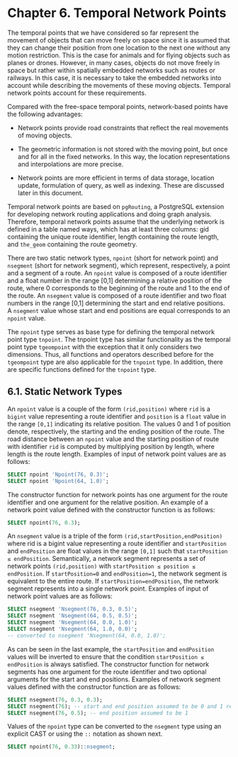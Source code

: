 # Chapter 6. Temporal Network Points

The temporal points that we have considered so far represent the movement of objects that can move freely on space since it is assumed that they can change their position from one location to the next one without any motion restriction. This is the case for animals and for flying objects such as planes or drones. However, in many cases, objects do not move freely in space but rather within spatially embedded networks such as routes or railways. In this case, it is necessary to take the embedded networks into account while describing the movements of these moving objects. Temporal network points account for these requirements.


Compared with the free-space temporal points, network-based points have the following advantages:

- Network points provide road constraints that reflect the real movements of moving objects.

- The geometric information is not stored with the moving point, but once and for all in the fixed networks. In this way, the location representations and interpolations are more precise.

- Network points are more efficient in terms of data storage, location update, formulation of query, as well as indexing. These are discussed later in this document.

Temporal network points are based on `pgRouting`, a PostgreSQL extension for developing network routing applications and doing graph analysis. Therefore, temporal network points assume that the underlying network is defined in a table named ways, which has at least three columns: gid containing the unique route identifier, length containing the route length, and `the_geom` containing the route geometry.

There are two static network types, `npoint` (short for network point) and `nsegment` (short for network segment), which represent, respectively, a point and a segment of a route. An `npoint` value is composed of a route identifier and a float number in the range [0,1] determining a relative position of the route, where 0 corresponds to the beginning of the route and 1 to the end of the route. An `nsegment` value is composed of a route identifier and two float numbers in the range [0,1] determining the start and end relative positions. A `nsegment` value whose start and end positions are equal corresponds to an `npoint` value.

The `npoint` type serves as base type for defining the temporal network point type `tnpoint`. The tnpoint type has similar functionality as the temporal point type `tgeompoint` with the exception that it only considers two dimensions. Thus, all functions and operators described before for the `tgeompoint` type are also applicable for the `tnpoint` type. In addition, there are specific functions defined for the `tnpoint` type.

## 6.1. Static Network Types


An `npoint` value is a couple of the form `(rid,position)` where `rid` is a `bigint` value representing a route identifier and `position` is a `float` value in the range `[0,1]` indicating its relative position. The values 0 and 1 of position denote, respectively, the starting and the ending position of the route. The road distance between an `npoint` value and the starting position of route with identifier `rid` is computed by multiplying position by length, where length is the route length. Examples of input of network point values are as follows:

```sql
SELECT npoint 'Npoint(76, 0.3)';
SELECT npoint 'Npoint(64, 1.0)';
```

The constructor function for network points has one argument for the route identifier and one argument for the relative position. An example of a network point value defined with the constructor function is as follows:

```sql
SELECT npoint(76, 0.3);
```

An `nsegment` value is a triple of the form `(rid,startPosition,endPosition)` where rid is a bigint value representing a route identifier and `startPosition` and `endPosition` are float values in the range `[0,1]` such that `startPosition ≤ endPosition`. Semantically, a network segment represents a set of network points `(rid,position)` with `startPosition ≤ position ≤ endPosition`. If `startPosition=0` and `endPosition=1`, the network segment is equivalent to the entire route. If `startPosition=endPosition`, the network segment represents into a single network point. Examples of input of network point values are as follows:


```sql
SELECT nsegment 'Nsegment(76, 0.3, 0.5)';
SELECT nsegment 'Nsegment(64, 0.5, 0.5)';
SELECT nsegment 'Nsegment(64, 0.0, 1.0)';
SELECT nsegment 'Nsegment(64, 1.0, 0.0)';
-- converted to nsegment 'Nsegment(64, 0.0, 1.0)';
```

As can be seen in the last example, the `startPosition` and `endPosition` values will be inverted to ensure that the condition `startPosition ≤ endPosition` is always satisfied. The constructor function for network segments has one argument for the route identifier and two optional arguments for the start and end positions. Examples of network segment values defined with the constructor function are as follows:

```sql
SELECT nsegment(76, 0.3, 0.3);
SELECT nsegment(76); -- start and end position assumed to be 0 and 1 respectively
SELECT nsegment(76, 0.5); -- end position assumed to be 1
```

Values of the `npoint` type can be converted to the `nsegment` type using an explicit CAST or using the `::` notation as shown next.

```sql
SELECT npoint(76, 0.33)::nsegment;
```
